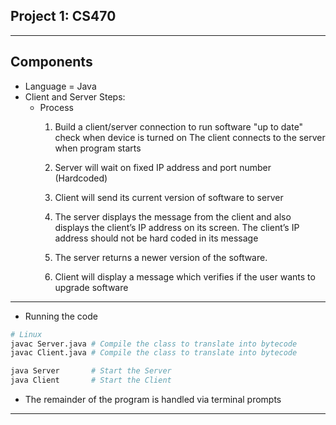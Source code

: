 ## Project 1: CS470
---
## Components
* Language = Java
* Client and Server Steps: 
    * Process
        1. Build a client/server connection to run software "up to date" check when device is turned on
        The client connects to the server when program starts

        2. Server will wait on fixed IP address and port number (Hardcoded)

        3. Client will send its current version of software to server

        4. The server displays the message from the client and also displays the client’s IP address on its screen. The client’s IP address should not be hard coded in its message

        5. The server returns a newer version of the software.

        6. Client will display a message which verifies if the user wants to upgrade software


---
* Running the code
```bash
# Linux
javac Server.java # Compile the class to translate into bytecode
javac Client.java # Compile the class to translate into bytecode

java Server       # Start the Server 
java Client       # Start the Client
```
* The remainder of the program is handled via terminal prompts
---   


